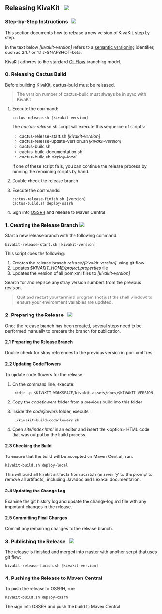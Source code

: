 ## Releasing KivaKit &nbsp; <img src="https://www.kivakit.org/images/rocket-32.png" srcset="https://www.kivakit.org/images/rocket-32-2x.png 2x"/>

### Step-by-Step Instructions &nbsp; <img src="https://www.kivakit.org/images/footprints-32.png" srcset="https://www.kivakit.org/images/footprints-32-2x.png 2x"/>

This section documents how to release a new version of KivaKit, step by step.

In the text below *\[kivakit-version\]* refers to a [semantic versioning](https://semver.org) identifier, such
as 2.1.7 or 1.1.3-SNAPSHOT-beta.

KivaKit adheres to the standard [Git Flow](https://www.atlassian.com/git/tutorials/comparing-workflows/gitflow-workflow) branching model.

### 0. Releasing Cactus Build

Before building KivaKit, cactus-build must be released. 

> The version number of cactus-build must always be in sync with KivaKit

1. Execute the command:  

       cactus-release.sh [kivakit-version]

   The *cactus-release.sh* script will execute this sequence of scripts:

   * cactus-release-start.sh *[kivakit-version]*
   * cactus-release-update-version.sh *[kivakit-version]*
   * cactus-build.sh
   * cactus-build-documentation.sh
   * cactus-build.sh *deploy-local*

   If one of these script fails, you can continue the release process by running the remaining scripts by hand.


2. Double check the release branch
3. Execute the commands:

       cactus-release-finish.sh [version]
       cactus-build.sh deploy-ossrh

4. Sign into [OSSRH](https://s01.oss.sonatype.org) and release to Maven Central

### 1. Creating the Release Branch <img src="https://www.kivakit.org/images/branch-32.png" srcset="https://www.kivakit.org/images/branch-32-2x.png 2x"/>

Start a new release branch with the following command:

    kivakit-release-start.sh [kivakit-version]

This script does the following:

1. Creates the release branch *release/[kivakit-version\]* using git flow
2. Updates *$KIVAKIT_HOME/project.properties* file
3. Updates the version of all pom.xml files to *[kivakit-version]*

Search for and replace any stray version numbers from the previous revision.
 
> Quit and restart your terminal program (not just the shell window) to ensure your environment variables are updated.

### 2. Preparing the Release &nbsp; <img src="https://www.kivakit.org/images/box-32.png" srcset="https://www.kivakit.org/images/box-32-2x.png 2x"/>

Once the release branch has been created, several steps need to be performed manually to prepare the branch for publication.

#### 2.1 Preparing the Release Branch

Double check for stray references to the previous version in pom.xml files

#### 2.2 Updating Code Flowers

To update code flowers for the release

1. On the command line, execute:  

        mkdir -p $KIVAKIT_WORKSPACE/kivakit-assets/docs/$KIVAKIT_VERSION
        
1. Copy the *codeflowers* folder from a previous build into this folder
1. Inside the *codeflowers* folder, execute:

        ./kivakit-build-codeflowers.sh
        
1. Open *site/index.html* in an editor and insert the &lt;option&gt; HTML code that was output by the build process.

#### 2.3 Checking the Build

To ensure that the build will be accepted on Maven Central, run:

    kivakit-build.sh deploy-local
    
This will build all kivakit artifacts from scratch (answer 'y' to the prompt to remove all artifacts), including Javadoc and Lexakai documentation.

#### 2.4 Updating the Change Log

Examine the git history log and update the change-log.md file with any important changes in the release.

#### 2.5 Committing Final Changes

Commit any remaining changes to the release branch.

### 3. Publishing the Release &nbsp;  <img src="https://www.kivakit.org/images/stars-32.png" srcset="https://www.kivakit.org/images/stars-32-2x.png 2x"/>

The release is finished and merged into master with another script that uses git flow:

    kivakit-release-finish.sh [kivakit-version]

### 4. Pushing the Release to Maven Central

To push the release to OSSRH, run:

    kivakit-build.sh deploy-ossrh

The sign into OSSRH and push the build to Maven Central
